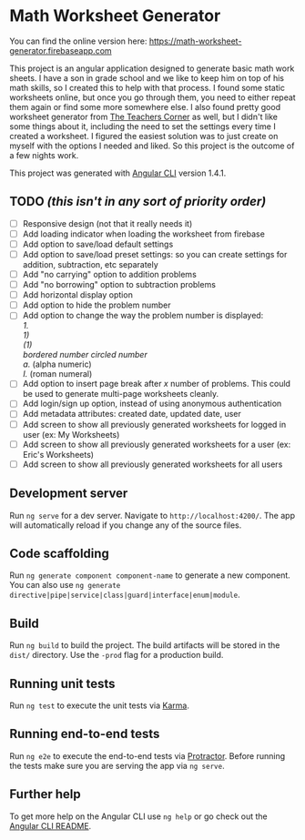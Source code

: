 # Math Worksheet Generator

You can find the online version here: https://math-worksheet-generator.firebaseapp.com

This project is an angular application designed to generate basic math work sheets. I have a son in grade school and we like to keep him on top of his math skills, so I created this to help with that process. I found some static worksheets online, but once you go through them, you need to either repeat them again or find some more somewhere else. I also found pretty good worksheet generator from [The Teachers Corner](https://worksheets.theteacherscorner.net/make-your-own/math-worksheets/basic-math/math.php) as well, but I didn't like some things about it, including the need to set the settings every time I created a worksheet. I figured the easiest solution was to just create on myself with the options I needed and liked. So this project is the outcome of a few nights work.

This project was generated with [Angular CLI](https://github.com/angular/angular-cli) version 1.4.1.

## TODO *(this isn't in any sort of priority order)*

- [ ] Responsive design (not that it really needs it)
- [ ] Add loading indicator when loading the worksheet from firebase
- [ ] Add option to save/load default settings
- [ ] Add option to save/load preset settings: so you can create settings for addition, subtraction, etc separately
- [ ] Add "no carrying" option to addition problems
- [ ] Add "no borrowing" option to subtraction problems
- [ ] Add horizontal display option
- [ ] Add option to hide the problem number
- [ ] Add option to change the way the problem number is displayed:  
*1.*  
*1)*  
*(1)*  
*bordered number*
*circled number*  
*a.* (alpha numeric)  
*I.* (roman numeral)
- [ ] Add option to insert page break after *x* number of problems. This could be used to generate multi-page worksheets cleanly.
- [ ] Add login/sign up option, instead of using anonymous authentication
- [ ] Add metadata attributes: created date, updated date, user
- [ ] Add screen to show all previously generated worksheets for logged in user (ex: My Worksheets)
- [ ] Add screen to show all previously generated worksheets for a user (ex: Eric's Worksheets)
- [ ] Add screen to show all previously generated worksheets for all users

## Development server

Run `ng serve` for a dev server. Navigate to `http://localhost:4200/`. The app will automatically reload if you change any of the source files.

## Code scaffolding

Run `ng generate component component-name` to generate a new component. You can also use `ng generate directive|pipe|service|class|guard|interface|enum|module`.

## Build

Run `ng build` to build the project. The build artifacts will be stored in the `dist/` directory. Use the `-prod` flag for a production build.

## Running unit tests

Run `ng test` to execute the unit tests via [Karma](https://karma-runner.github.io).

## Running end-to-end tests

Run `ng e2e` to execute the end-to-end tests via [Protractor](http://www.protractortest.org/).
Before running the tests make sure you are serving the app via `ng serve`.

## Further help

To get more help on the Angular CLI use `ng help` or go check out the [Angular CLI README](https://github.com/angular/angular-cli/blob/master/README.md).
